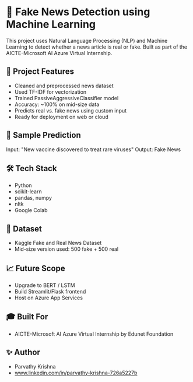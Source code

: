 # 📰 Fake News Detection using Machine Learning

This project uses Natural Language Processing (NLP) and Machine Learning to detect whether a news article is real or fake. Built as part of the AICTE-Microsoft AI Azure Virtual Internship.

## 📌 Project Features
- Cleaned and preprocessed news dataset
- Used TF-IDF for vectorization
- Trained PassiveAggressiveClassifier model
- Accuracy: ~100% on mid-size data
- Predicts real vs. fake news using custom input
- Ready for deployment on web or cloud

## 🧪 Sample Prediction
Input: "New vaccine discovered to treat rare viruses"
Output: Fake News

## 🛠️ Tech Stack
- Python
- scikit-learn
- pandas, numpy
- nltk
- Google Colab

## 📁 Dataset
- Kaggle Fake and Real News Dataset
- Mid-size version used: 500 fake + 500 real

## 📈 Future Scope
- Upgrade to BERT / LSTM
- Build Streamlit/Flask frontend
- Host on Azure App Services

## 🎓 Built For
- AICTE-Microsoft AI Azure Virtual Internship by Edunet Foundation

## ✨ Author
- Parvathy Krishna  
- www.linkedin.com/in/parvathy-krishna-726a5227b
